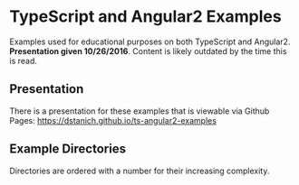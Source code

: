# TypeScript and Angular2 Examples
Examples used for educational purposes on both TypeScript and Angular2.  **Presentation given 10/26/2016**.  Content is likely outdated by the time this is read.

## Presentation
There is a presentation for these examples that is viewable via Github Pages: https://dstanich.github.io/ts-angular2-examples

## Example Directories
Directories are ordered with a number for their increasing complexity.
